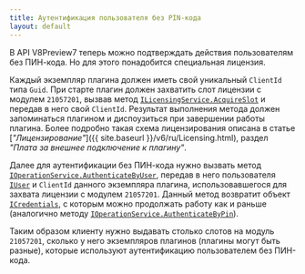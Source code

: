 ```yaml
---
title: Аутентификация пользователя без PIN-кода
layout: default
---
```


В API V8Preview7 теперь можно подтверждать действия пользователям без ПИН-кода. Но для этого понадобится специальная лицензия.

Каждый экземпляр плагина должен иметь свой уникальный `ClientId` типа `Guid`.
При старте плагин должен захватить слот лицензии с модулем `21057201`,
вызвав метод [`ILicensingService.AcquireSlot`](https://iiko.github.io/front.api.sdk/v8/html/M_Resto_Front_Api_ILicensingService_AcquireSlot.htm)
и передав в него свой `ClientId`.
Результат выполнения метода должен запоминаться плагином и диспоузиться при завершении работы плагина.
Более подробно такая схема лицензирования описана в статье [*"Лицензирование"*]({{ site.baseurl }}/v6/ru/Licensing.html), раздел *"Плата за внешнее подключение к плагину"*.

Далее для аутентификации без ПИН-кода нужно вызвать метод
[`IOperationService.AuthenticateByUser`](https://iiko.github.io/front.api.sdk/v8/html/M_Resto_Front_Api_IOperationService_AuthenticateByUser.htm),
передав в него пользователя [`IUser`](https://iiko.github.io/front.api.sdk/v8/html/T_Resto_Front_Api_Data_Security_IUser.htm)
и `ClientId` данного экземпляра плагина, использовавшегося для захвата лицензии с модулем `21057201`.
Данный метод возвратит объект [`ICredentials`](https://iiko.github.io/front.api.sdk/v8/html/T_Resto_Front_Api_Data_Security_ICredentials.htm),
с которым можно продолжать работу как и раньше
(аналогично методу [`IOperationService.AuthenticateByPin`](https://iiko.github.io/front.api.sdk/v8/html/M_Resto_Front_Api_IOperationService_AuthenticateByPin.htm)).

Таким образом клиенту нужно выдавать столько слотов на модуль `21057201`, сколько у него экземпляров плагинов (плагины могут быть разные), которые используют аутентификацию пользователем без ПИН-кода.
